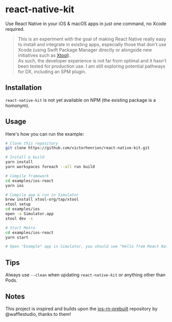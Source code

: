 # react-native-kit

Use React Native in your iOS & macOS apps in just one command, no Xcode required.

> This is an experiment with the goal of making React Native really easy to install and integrate in existing apps, especially those that don't use Xcode (using Swift Package Manager directly or alongside new initiatives such as [Xtool](https://github.com/xtool-org/xtool)).\
> As such, the developer experience is not far from optimal and it hasn't been tested for production use. I am still exploring potential pathways for DX, including an SPM plugin.

## Installation

`react-native-kit` is not yet available on NPM (the existing package is a homonym).

## Usage

Here's how you can run the example:

```bash
# Clone this repository
git clone https://github.com/victorhenrion/react-native-kit.git

# Install & build
yarn install
yarn workspaces foreach --all run build

# Compile framework
cd examples/ios-react
yarn ios

# Compile app & run in Simulator
brew install xtool-org/tap/xtool
xtool setup
cd examples/ios
open -a Simulator.app
xtool dev -s

# Start Metro
cd examples/ios-react
yarn start

# Open "Example" app in Simulator, you should see "Hello from React Native"
```

## Tips

Always use `--clean` when updating `react-native-kit` or anything other than Pods.

## Notes

This project is inspired and builds upon the [ios-rn-prebuilt](https://github.com/wafflestudio/ios-rn-prebuilt) repository by @wafflestudio, thanks to them!
